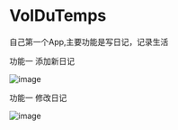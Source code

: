 # VolDuTemps
自己第一个App,主要功能是写日记，记录生活

功能一 添加新日记

![image](https://github.com/Zhuangwei-PENG/VolDuTemps/blob/master/VolDuTemps/VolDuTemps/Classes/Gif/addNewOne.gif)

功能一 修改日记

![image](https://github.com/Zhuangwei-PENG/VolDuTemps/blob/master/VolDuTemps/VolDuTemps/Classes/Gif/editExistOne.gif)
